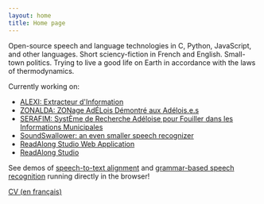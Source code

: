 ```yaml
---
layout: home
title: Home page
---
```


Open-source speech and language technologies in C, Python, JavaScript,
and other languages.  Short sciency-fiction in French and English.
Small-town politics.  Trying to live a good life on Earth in
accordance with the laws of thermodynamics.

Currently working on:

- [ALEXI: Extracteur d'Information](https://github.com/dhdaines/alexi)
- [ZONALDA: ZONage AdÉLois Démontré aux Adélois.e.s](https://github.com/dhdaines/alexi)
- [SERAFIM: SystÈme de Recherche Adéloise pour Fouiller dans les Informations Municipales](https://github.com/dhdaines/serafim)
- [SoundSwallower: an even smaller speech recognizer](https://github.com/ReadAlongs/SoundSwallower)
- [ReadAlong Studio Web Application](https://github.com/ReadAlongs/Web-Component)
- [ReadAlong Studio](https://github.com/ReadAlongs/Studio)

See demos of [speech-to-text alignment](https://dhdaines.github.io/alignment-demo/) and [grammar-based speech recognition](https://dhdaines.github.io/soundswallower-demo/) running directly in the browser!

[CV (en français)](https://docs.google.com/document/d/13xnsEagX5vZ51MmQlKzWiAkqLm8K1ai0FsMilcMuYrM)

